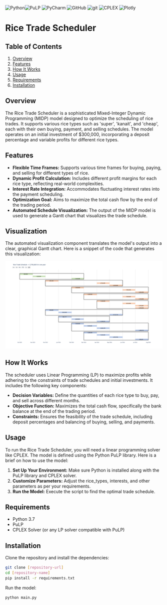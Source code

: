 <img alt="Python" src="https://img.shields.io/badge/Python%20-%2314354C.svg?style=flat&logo=python&logoColor=white" />![PuLP](https://img.shields.io/badge/PuLP-75AADB?style=flat)
<img alt="PyCharm" src="https://img.shields.io/badge/PyCharm-000000?logo=PyCharm&logoColor=white&style=flat" />
![GitHub](https://img.shields.io/badge/-GitHub-181717?style=flat&logo=github)
<img alt="git" src="https://img.shields.io/badge/-Git-F05032?style=flat&logo=git&logoColor=white" />
![CPLEX](https://img.shields.io/badge/CPLEX-FF6C37?style=flat&logo=IBM&logoColor=white)
![Plotly](https://img.shields.io/badge/Plotly-3F4F75?style=flat&logo=Plotly&logoColor=white)




# Rice Trade Scheduler

## Table of Contents
1. [Overview](#overview)
2. [Features](#features)
3. [How It Works](#how-it-works)
4. [Usage](#usage)
5. [Requirements](#requirements)
6. [Installation](#installation)

## Overview

The Rice Trade Scheduler is a sophisticated Mixed-Integer Dynamic Programming (MIDP) model designed to optimize the scheduling of rice trades. It supports various rice types such as 'super', 'kanait', and 'cheap', each with their own buying, payment, and selling schedules. The model operates on an initial investment of $300,000, incorporating a deposit percentage and variable profits for different rice types.

## Features

- **Flexible Time Frames:** Supports various time frames for buying, paying, and selling for different types of rice.
- **Dynamic Profit Calculation:** Includes different profit margins for each rice type, reflecting real-world complexities.
- **Interest Rate Integration:** Accommodates fluctuating interest rates into the payment scheduling.
- **Optimization Goal:** Aims to maximize the total cash flow by the end of the trading period.
- **Automated Schedule Visualization:** The output of the MIDP model is used to generate a Gantt chart that visualizes the trade schedule.

## Visualization
The automated visualization component translates the model's output into a clear, graphical Gantt chart. Here is a snippet of the code that generates this visualization:

![](riceScheduler.png)


## How It Works

The scheduler uses Linear Programming (LP) to maximize profits while adhering to the constraints of trade schedules and initial investments. It includes the following key components:

- **Decision Variables:** Define the quantities of each rice type to buy, pay, and sell across different months.
- **Objective Function:** Maximizes the total cash flow, specifically the bank balance at the end of the trading period.
- **Constraints:** Ensures the feasibility of the trade schedule, including deposit percentages and balancing of buying, selling, and payments.

## Usage

To run the Rice Trade Scheduler, you will need a linear programming solver like CPLEX. The model is defined using the Python PuLP library. Here is a brief on how to use the model:

1. **Set Up Your Environment:** Make sure Python is installed along with the PuLP library and CPLEX solver.
2. **Customize Parameters:** Adjust the rice_types, interests, and other parameters as per your requirements.
3. **Run the Model:** Execute the script to find the optimal trade schedule.

## Requirements

- Python 3.7
- PuLP
- CPLEX Solver (or any LP solver compatible with PuLP)

## Installation

Clone the repository and install the dependencies:

```bash
git clone [repository-url]
cd [repository-name]
pip install -r requirements.txt
```

Run the model:

```bash
python main.py
```